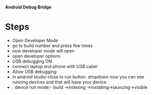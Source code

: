 
**Android Debug Bridge**

# Steps
- Open Developer Mode
- go to build number and press few times
- now developer mode will open
- open developer options
- USB debugging ON
- connect laptop and phone with USB cabel
- Allow USB debugging
- in android studio close to run button. dropdown now you can see running devices and that will have your device.
- . device run mode:- build ->indexing ->installing->launcing->visible 